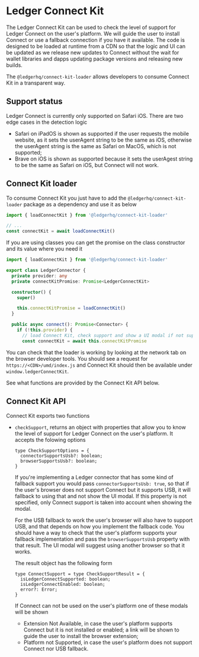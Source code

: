# Ledger Connect Kit

The Ledger Connect Kit can be used to check the level of support for Ledger
Connect on the user's platform. We will guide the user to install Connect or
use a fallback connection if you have it available. The code is designed to
be loaded at runtime from a CDN so that the logic and UI can be updated as
we release new updates to Connect without the wait for wallet libraries and
dapps updating package versions and releasing new builds.

The `@ledgerhq/connect-kit-loader` allows developers to consume Connect Kit in
a transparent way.


## Support status

Ledger Connect is currently only supported on Safari iOS. There are two edge cases
in the detection logic

- Safari on iPadOS is shown as supported if the user requests the mobile
  website, as it sets the userAgent string to be the same as iOS, otherwise
  the userAgent string is the same as Safari on MacOS, which is not supported;
- Brave on iOS is shown as supported because it sets the userAgest string to
  be the same as Safari on iOS, but Connect will not work.


## Connect Kit loader

To consume Connect Kit you just have to add the `@ledgerhq/connect-kit-loader`
package as a dependency and use it as below

```js
import { loadConnectKit } from '@ledgerhq/connect-kit-loader'

// ...
const connectKit = await loadConnectKit()
```

If you are using classes you can get the promise on the class constructor
and its value where you need it

```ts
import { loadConnectKit } from '@ledgerhq/connect-kit-loader'

export class LedgerConnector {
  private provider: any
  private connectKitPromise: Promise<LedgerConnectKit>

  constructor() {
    super()

    this.connectKitPromise = loadConnectKit()
  }

  public async connect(): Promise<Connector> {
    if (!this.provider) {
      // load Connect Kit, check support and show a UI modal if not supported
      const connectKit = await this.connectKitPromise
```

You can check that the loader is working by looking at the network tab on the
browser developer tools. You should see a request for `https://<CDN>/umd/index.js`
and Connect Kit should then be available under `window.ledgerConnectKit`.

See what functions are provided by the Connect Kit API below.


## Connect Kit API

Connect Kit exports two functions

- `checkSupport`, returns an object with properties that allow you to
  know the level of support for Ledger Connect on the user's platform.
  It accepts the folowing options

      type CheckSupportOptions = {
        connectorSupportsUsb?: boolean;
        browserSupportsUsb?: boolean;
      }

  If you're implementing a Ledger connector that has some kind of fallback
  support you would pass `connectorSupportsUsb: true`, so that if the user's
  browser does not support Connect but it supports USB, it will fallback to
  using that and not show the UI modal. If this property is not specified,
  only Connect support is taken into account when showing the modal.

  For the USB fallback to work the user's browser will also have to support
  USB, and that depends on how you implement the fallback code. You should
  have a way to check that the user's platform supports your fallback
  implementation and pass the `browserSupportsUsb` property with that result.
  The UI modal will suggest using another browser so that it works.

  The result object has the following form

      type ConnectSupport = type CheckSupportResult = {
        isLedgerConnectSupported: boolean;
        isLedgerConnectEnabled: boolean;
        error?: Error;
      }

  If Connect can not be used on the user's platform one of these modals will
  be shown

  - Extension Not Available, in case the user's platform supports Connect but
    it is not installed or enabled; a link will be shown to guide the user
    to install the browser extension;
  - Platform not Supported, in case the user's platform does not support
    Connect nor USB fallback.

